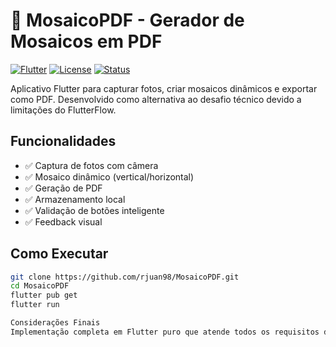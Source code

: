 # 📸 MosaicoPDF - Gerador de Mosaicos em PDF

[![Flutter](https://img.shields.io/badge/Flutter-3.19.5-blue)](https://flutter.dev)
[![License](https://img.shields.io/badge/License-MIT-green)](LICENSE)
[![Status](https://img.shields.io/badge/Status-Completed-brightgreen)]()

Aplicativo Flutter para capturar fotos, criar mosaicos dinâmicos e exportar como PDF. Desenvolvido como alternativa ao desafio técnico devido a limitações do FlutterFlow.

## Funcionalidades

- ✅ Captura de fotos com câmera
- ✅ Mosaico dinâmico (vertical/horizontal)
- ✅ Geração de PDF
- ✅ Armazenamento local
- ✅ Validação de botões inteligente
- ✅ Feedback visual

## Como Executar

```bash
git clone https://github.com/rjuan98/MosaicoPDF.git
cd MosaicoPDF
flutter pub get
flutter run

Considerações Finais
Implementação completa em Flutter puro que atende todos os requisitos do desafio, superando limitações do FlutterFlow com pacotes nativos e geração de PDF.
